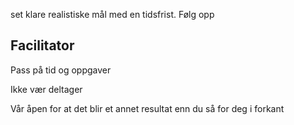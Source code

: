 set klare realistiske mål med en tidsfrist. Følg opp



## Facilitator
Pass på tid og oppgaver

Ikke vær deltager

Vår åpen for at det blir et annet resultat enn du så for deg i forkant
